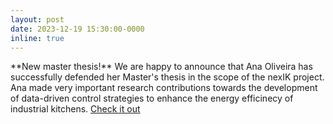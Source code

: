```yaml
---
layout: post
date: 2023-12-19 15:30:00-0000
inline: true
---
```

<div class='specialParagraph' markdown='1'>
**New master thesis!** We are happy to announce that Ana Oliveira has successfully defended her Master's thesis in the scope of the nexIK project. Ana made  very important research contributions towards the development of data-driven control strategies to enhance the energy efficinecy of industrial kitchens. <a href="https://fenix.tecnico.ulisboa.pt/cursos/meec21/dissertacao/1972678479056335" target="_blank">Check it out</a>
</div>